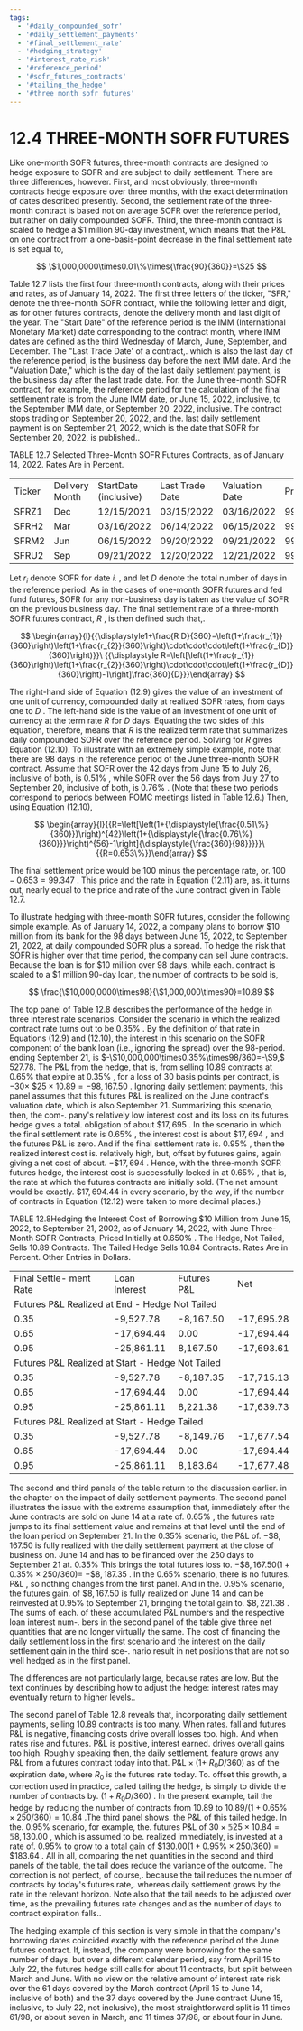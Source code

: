 ```yaml
---
tags:
  - '#daily_compounded_sofr'
  - '#daily_settlement_payments'
  - '#final_settlement_rate'
  - '#hedging_strategy'
  - '#interest_rate_risk'
  - '#reference_period'
  - '#sofr_futures_contracts'
  - '#tailing_the_hedge'
  - '#three_month_sofr_futures'
---
```

# 12.4 THREE-MONTH SOFR FUTURES  

Like one-month SOFR futures, three-month contracts are designed to hedge exposure to SOFR and are subject to daily settlement. There are three differences, however. First, and most obviously, three-month contracts hedge exposure over three months, with the exact determination of dates described presently. Second, the settlement rate of the three-month contract is based not on average SOFR over the reference period, but rather on daily compounded SOFR. Third, the three-month contract is scaled to hedge a $\$1$ million 90-day investment, which means that the $\mathrm{P}\&\mathrm{L}$ on one contract from a one-basis-point decrease in the final settlement rate is set equal to,  

$$
\$1,000,0000\times0.01\%\times{\frac{90}{360}}=\S25
$$  

Table 12.7 lists the first four three-month contracts, along with their prices and rates, as of January 14, 2022. The first three letters of the ticker, "SFR," denote the three-month SOFR contract, while the following letter and digit, as for other futures contracts, denote the delivery month and last digit of the year. The "Start Date" of the reference period is the IMM (International Monetary Market) date corresponding to the contract month, where IMM dates are defined as the third Wednesday of March, June, September, and December. The "Last Trade Date' of a contract,. which is also the last day of the reference period, is the business day before the next IMM date. And the "Valuation Date," which is the day of the last daily settlement payment, is the business day after the last trade date. For. the June three-month SOFR contract, for example, the reference period for the calculation of the final settlement rate is from the June IMM date, or June 15, 2022, inclusive, to the September IMM date, or September 20, 2022, inclusive. The contract stops trading on September 20, 2022, and the. last daily settlement payment is on September 21, 2022, which is the date that SOFR for September 20, 2022, is published..  

TABLE 12.7  Selected Three-Month SOFR Futures Contracts, as of January 14, 2022. Rates Are in Percent.   


<html><body><table><tr><td>Ticker</td><td>Delivery Month</td><td>StartDate (inclusive)</td><td>Last Trade Date</td><td>Valuation Date</td><td>Price</td><td>Rate</td></tr><tr><td>SFRZ1</td><td>Dec</td><td>12/15/2021</td><td>03/15/2022</td><td>03/16/2022</td><td>99.940</td><td>0.060</td></tr><tr><td>SFRH2</td><td>Mar</td><td>03/16/2022</td><td>06/14/2022</td><td>06/15/2022</td><td>99.640</td><td>0.360</td></tr><tr><td>SFRM2</td><td>Jun</td><td>06/15/2022</td><td>09/20/2022</td><td>09/21/2022</td><td>99.350</td><td>0.650</td></tr><tr><td>SFRU2</td><td>Sep</td><td>09/21/2022</td><td>12/20/2022</td><td>12/21/2022</td><td>99.125</td><td>0.875</td></tr></table></body></html>  

Let $r_{i}$ denote SOFR for date $i.$ , and let $D$ denote the total number of days in the reference period. As in the cases of one-month SOFR futures and fed fund futures, SOFR for any non-business day is taken as the value of SOFR on the previous business day. The final settlement rate of a three-month SOFR futures contract, $R$ , is then defined such that,.  

$$
\begin{array}{l}{{\displaystyle1+\frac{R D}{360}=\left(1+\frac{r_{1}}{360}\right)\left(1+\frac{r_{2}}{360}\right)\cdot\cdot\cdot\left(1+\frac{r_{D}}{360}\right)}}\ {{\displaystyle R=\left[\left(1+\frac{r_{1}}{360}\right)\left(1+\frac{r_{2}}{360}\right)\cdot\cdot\cdot\left(1+\frac{r_{D}}{360}\right)-1\right]\frac{360}{D}}}\end{array}
$$  

The right-hand side of Equation (12.9) gives the value of an investment of one unit of currency, compounded daily at realized SOFR rates, from days one to $D$ . The left-hand side is the value of an investment of one unit of currency at the term rate $R$ for $D$ days. Equating the two sides of this equation, therefore, means that $R$ is the realized term rate that summarizes daily compounded SOFR over the reference period. Solving for $R$ gives Equation (12.10). To illustrate with an extremely simple example, note that there are 98 days in the reference period of the June three-month SOFR contract. Assume that SOFR over the 42 days from June 15 to July 26, inclusive of both, is $0.51\%$ , while SOFR over the 56 days from July 27 to September 20, inclusive of both, is $0.76\%$ . (Note that these two periods correspond to periods between FOMC meetings listed in Table 12.6.) Then, using Equation (12.10),  

$$
\begin{array}{l}{{R=\left[\left(1+{\displaystyle{\frac{0.51\%}{360}}}\right)^{42}\left(1+{\displaystyle{\frac{0.76\%}{360}}}\right)^{56}-1\right]{\displaystyle{\frac{360}{98}}}}}\ {{R=0.653\%}}\end{array}
$$  

The final settlement price would be 100 minus the percentage rate, or. $100-0.653=99.347$ . This price and the rate in Equation (12.11) are, as. it turns out, nearly equal to the price and rate of the June contract given in Table 12.7.  

To illustrate hedging with three-month SOFR futures, consider the following simple example. As of January 14, 2022, a company plans to borrow $\$10$ million from its bank for the 98 days between June 15, 2022, to September 21, 2022, at daily compounded SOFR plus a spread. To hedge the risk that SOFR is higher over that time period, the company can sell June contracts. Because the loan is for $\$10$ million over 98 days, while each. contract is scaled to a $\$1$ million 90-day loan, the number of contracts to be sold is,  

$$
\frac{\$10,000,0000\times98}{\$1,000,000\times90}=10.89
$$  

The top panel of Table 12.8 describes the performance of the hedge in three interest rate scenarios. Consider the scenario in which the realized contract rate turns out to be $0.35\%$ . By the definition of that rate in Equations (12.9) and (12.10), the interest in this scenario on the SOFR component of the bank loan (i.e., ignoring the spread) over the 98-period. ending September 21, is $-\S10,000,000\times0.35\%\times98/360=-\S9,\$ 527.78. The P&L from the hedge, that is, from selling 10.89 contracts at $0.65\%$ that expire at $0.35\%$ , for a loss of 30 basis points per contract, is $-30\times$ $\$25\times10.89=-98,167.50$ . Ignoring daily settlement payments, this panel assumes that this futures $\mathrm{P}\&\mathrm{L}$ is realized on the June contract's valuation date, which is also September 21. Summarizing this scenario, then, the com-. pany's relatively low interest cost and its loss on its futures hedge gives a total. obligation of about $\$17,695$ . In the scenario in which the final settlement rate is $0.65\%$ , the interest cost is about $\$17,694$ , and the futures $\mathrm{P}\&\mathrm{L}$ is zero. And if the final settlement rate is. $0.95\%$ , then the realized interest cost is. relatively high, but, offset by futures gains, again giving a net cost of about. $-\$17,694$ . Hence, with the three-month SOFR futures hedge, the interest cost is successfully locked in at $0.65\%$ , that is, the rate at which the futures contracts are initially sold. (The net amount would be exactly. $\$17,694.44$ in every scenario, by the way, if the number of contracts in Equation (12.12) were taken to more decimal places.)  

TABLE 12.8Hedging the Interest Cost of Borrowing $\$10$ Million from June 15, 2022, to September 21, 2002, as of January 14, 2022, with June Three-Month SOFR Contracts, Priced Initially at $0.650\%$ . The Hedge, Not Tailed, Sells 10.89 Contracts. The Tailed Hedge Sells 10.84 Contracts. Rates Are in Percent. Other Entries in Dollars.   


<html><body><table><tr><td>Final Settle- ment Rate</td><td>Loan Interest</td><td>Futures P&L</td><td>Net</td></tr><tr><td colspan="4">Futures P&L Realized at End - Hedge Not Tailed</td></tr><tr><td>0.35</td><td>-9,527.78</td><td>-8,167.50</td><td>-17,695.28</td></tr><tr><td>0.65</td><td>-17,694.44</td><td>0.00</td><td>-17,694.44</td></tr><tr><td>0.95</td><td>-25,861.11</td><td>8,167.50</td><td>-17,693.61</td></tr><tr><td colspan="4">Futures P&L Realized at Start - Hedge Not Tailed</td></tr><tr><td>0.35</td><td>-9,527.78</td><td>-8,187.35</td><td>-17,715.13</td></tr><tr><td>0.65</td><td>-17,694.44</td><td>0.00</td><td>-17,694.44</td></tr><tr><td>0.95</td><td>-25,861.11</td><td>8,221.38</td><td>-17,639.73</td></tr><tr><td colspan="4">Futures P&L Realized at Start - Hedge Tailed</td></tr><tr><td>0.35</td><td>-9,527.78</td><td>-8,149.76</td><td>-17,677.54</td></tr><tr><td>0.65</td><td>-17,694.44</td><td>0.00</td><td>-17,694.44</td></tr><tr><td>0.95</td><td>-25,861.11</td><td>8,183.64</td><td>-17,677.48</td></tr></table></body></html>  

The second and third panels of the table return to the discussion earlier. in the chapter on the impact of daily settlement payments. The second panel illustrates the issue with the extreme assumption that, immediately after the June contracts are sold on June 14 at a rate of. $0.65\%$ , the futures rate jumps to its final settlement value and remains at that level until the end of the loan period on September 21. In the $0.35\%$ scenario, the P&L of. $-\$8,167.50$ is fully realized with the daily settlement payment at the close of business on. June 14 and has to be financed over the 250 days to September 21 at. $0.35\%$ This brings the total futures loss to. $-\$8,167.50(1+0.35\%\times250/360)=$ $-\$8,187.35$ . In the $0.65\%$ scenario, there is no futures. $\mathrm{P}\&\mathrm{L}$ , so nothing changes from the first panel. And in the. $0.95\%$ scenario, the futures gain. of $\$8,167.50$ is fully realized on June 14 and can be reinvested at $0.95\%$ to September 21, bringing the total gain to. $\$8,221.38$ . The sums of each. of these accumulated $\mathrm{P}\&\mathrm{L}$ numbers and the respective loan interest num-. bers in the second panel of the table give three net quantities that are no longer virtually the same. The cost of financing the daily settlement loss in the first scenario and the interest on the daily settlement gain in the third sce-. nario result in net positions that are not so well hedged as in the first panel.  

The differences are not particularly large, because rates are low. But the text continues by describing how to adjust the hedge: interest rates may eventually return to higher levels..  

The second panel of Table 12.8 reveals that, incorporating daily settlement payments, selling 10.89 contracts is too many. When rates. fall and futures P&L is negative, financing costs drive overall losses too. high. And when rates rise and futures. $\mathrm{P}\&\mathrm{L}$ is positive, interest earned. drives overall gains too high. Roughly speaking then, the daily settlement. feature grows any P&L from a futures contract today into that. $\mathrm{P}\&\mathrm{L}\times(1+$ $R_{0}D/360)$ as of the expiration date, where $R_{0}$ is the futures rate today. To. offset this growth, a correction used in practice, called tailing the hedge, is simply to divide the number of contracts by. $(1+R_{0}D/360)$ . In the present example, tail the hedge by reducing the number of contracts from 10.89 to $10.89/(1+0.65\%\times250/360)=10.84$ .The third panel shows. the P&L of this tailed hedge. In the. $0.95\%$ scenario, for example, the. futures P&L of $30\times\mathbb{5}25\times10.84=\mathbb{5}8,130.00$ , which is assumed to be. realized immediately, is invested at a rate of. $0.95\%$ to grow to a total gain of $\$130.00(1+0.95\%\times250/360)=\$183.64$ . All in all, comparing the net quantities in the second and third panels of the table, the tail does reduce the variance of the outcome. The correction is not perfect, of course,. because the tail reduces the number of contracts by today's futures rate,. whereas daily settlement grows by the rate in the relevant horizon. Note also that the tail needs to be adjusted over time, as the prevailing futures rate changes and as the number of days to contract expiration falls..  

The hedging example of this section is very simple in that the company's borrowing dates coincided exactly with the reference period of the June futures contract. If, instead, the company were borrowing for the same number of days, but over a different calendar period, say from April 15 to July 22, the futures hedge still calls for about 11 contracts, but split between March and June. With no view on the relative amount of interest rate risk over the 61 days covered by the March contract (April 15 to June 14, inclusive of both) and the 37 days covered by the June contract (June 15, inclusive, to July 22, not inclusive), the most straightforward split is 11 times 61/98, or about seven in March, and 11 times 37/98, or about four in June.  
